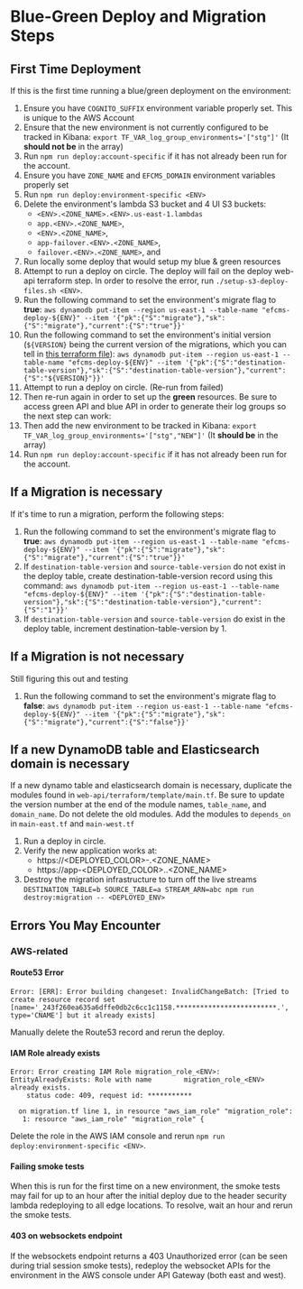 # Blue-Green Deploy and Migration Steps

## First Time Deployment

If this is the first time running a blue/green deployment on the environment:

1. Ensure you have `COGNITO_SUFFIX` environment variable properly set. This is unique to the AWS Account
2. Ensure that the new environment is not currently configured to be tracked in Kibana: ```export TF_VAR_log_group_environments='["stg"]'``` (It **should not be** in the array)
3. Run `npm run deploy:account-specific` if it has not already been run for the account.
4. Ensure you have `ZONE_NAME` and `EFCMS_DOMAIN` environment variables properly set
5. Run `npm run deploy:environment-specific <ENV>`
6. Delete the environment's lambda S3 bucket and 4 UI S3 buckets:
   * `<ENV>.<ZONE_NAME>.<ENV>.us-east-1.lambdas`
   * `app.<ENV>.<ZONE_NAME>`,
   * `<ENV>.<ZONE_NAME>`,
   * `app-failover.<ENV>.<ZONE_NAME>`,
   * `failover.<ENV>.<ZONE_NAME>`, and
7. Run locally some deploy that would setup my blue & green resources
8. Attempt to run a deploy on circle. The deploy will fail on the deploy web-api terraform step. In order to resolve the error, run `./setup-s3-deploy-files.sh <ENV>`.
9. Run the following command to set the environment's migrate flag to **true**:
    ```aws dynamodb put-item --region us-east-1 --table-name "efcms-deploy-${ENV}" --item '{"pk":{"S":"migrate"},"sk":{"S":"migrate"},"current":{"S":"true"}}'```
10. Run the following command to set the environment's initial version (`${VERSION}` being the current version of the migrations, which you can tell in [this terraform file](web-api/terraform/template/main.tf)):
    ```aws dynamodb put-item --region us-east-1 --table-name "efcms-deploy-${ENV}" --item '{"pk":{"S":"destination-table-version"},"sk":{"S":"destination-table-version"},"current":{"S":"${VERSION}"}}'```
11. Attempt to run a deploy on circle. (Re-run from failed)
12. Then re-run again in order to set up the **green** resources. Be sure to access green API and blue API in order to generate their log groups so the next step can work:
13. Then add the new environment to be tracked in Kibana: ```export TF_VAR_log_group_environments='["stg","NEW"]'``` (It **should be** in the array)
14. Run `npm run deploy:account-specific` if it has not already been run for the account.

## If a Migration is necessary

If it's time to run a migration, perform the following steps:

1. Run the following command to set the environment's migrate flag to **true**:
    ```aws dynamodb put-item --region us-east-1 --table-name "efcms-deploy-${ENV}" --item '{"pk":{"S":"migrate"},"sk":{"S":"migrate"},"current":{"S":"true"}}'```
2. If `destination-table-version` and `source-table-version` do not exist in the deploy table, create destination-table-version record using this command:
    ```aws dynamodb put-item --region us-east-1 --table-name "efcms-deploy-${ENV}" --item '{"pk":{"S":"destination-table-version"},"sk":{"S":"destination-table-version"},"current":{"S":"1"}}'```
3. If `destination-table-version` and `source-table-version` do exist in the deploy table, increment destination-table-version by 1.

## If a Migration is not necessary

Still figuring this out and testing

1. Run the following command to set the environment's migrate flag to **false**:
    ```aws dynamodb put-item --region us-east-1 --table-name "efcms-deploy-${ENV}" --item '{"pk":{"S":"migrate"},"sk":{"S":"migrate"},"current":{"S":"false"}}'```

## If a new DynamoDB table and Elasticsearch domain is necessary

If a new dynamo table and elasticsearch domain is necessary, duplicate the modules found in `web-api/terraform/template/main.tf`. Be sure to update the version number at the end of the module names, `table_name`, and `domain_name`. Do not delete the old modules. Add the modules to `depends_on` in `main-east.tf` and `main-west.tf`

1. Run a deploy in circle.
2. Verify the new application works at: 
    * https://<DEPLOYED_COLOR>-<ENV>.<ZONE_NAME>
    * https://app-<DEPLOYED_COLOR>.<ENV>.<ZONE_NAME>
3. Destroy the migration infrastructure to turn off the live streams
    `DESTINATION_TABLE=b SOURCE_TABLE=a STREAM_ARN=abc npm run destroy:migration -- <DEPLOYED_ENV>`

## Errors You May Encounter

### AWS-related

#### Route53 Error

```
Error: [ERR]: Error building changeset: InvalidChangeBatch: [Tried to create resource record set [name='_243f260ea635a6dffe0db2c6cc1c1158.*************************.', type='CNAME'] but it already exists]
```
Manually delete the Route53 record and rerun the deploy.


#### IAM Role already exists

```
Error: Error creating IAM Role migration_role_<ENV>: EntityAlreadyExists: Role with name 		migration_role_<ENV> already exists.
	status code: 409, request id: ***********

  on migration.tf line 1, in resource "aws_iam_role" "migration_role":
   1: resource "aws_iam_role" "migration_role" {
```

Delete the role in the AWS IAM console and rerun `npm run deploy:environment-specific <ENV>`.

#### Failing smoke tests

When this is run for the first time on a new environment, the smoke tests may fail for up to an hour after the initial deploy due to the header security lambda redeploying to all edge locations. To resolve, wait an hour and rerun the smoke tests.

#### 403 on websockets endpoint

If the websockets endpoint returns a 403 Unauthorized error (can be seen during trial session smoke tests), redeploy the websocket APIs for the environment in the AWS console under API Gateway (both east and west).
